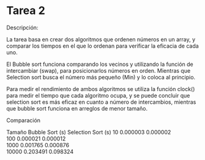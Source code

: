# Tarea 2
Descripción:

La tarea basa en crear dos algoritmos que ordenen números en un array, y comparar los tiempos en el que lo ordenan para verificar la eficacia de cada uno.

El Bubble sort funciona comparando los vecinos y utilizando la función de intercambiar (swap), para posicionarlos números en orden. Mientras que Selection sort busca el número más pequeño (Min) y lo coloca al principio.

Para medir el rendimiento de ambos algoritmos se utiliza la función clock() para medir el tiempo que cada algoritmo ocupa, y se puede concluir que selection sort es más eficaz en cuanto a número de intercambios, mientras que bubble sort funciona en arreglos de menor tamaño.



Comparación

 Tamaño  Bubble Sort (s)  Selection Sort (s) 
 10      0.000003         0.000002           
 100     0.000021         0.000012           
 1000    0.001765         0.000876           
 10000   0.203491         0.098324           

